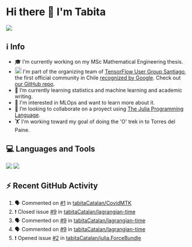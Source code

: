# Hi there 👋 I'm Tabita 

[![][badge-linkedin]][url-linkedin]


## ℹ️ Info
- 🎓 I’m currently working on my MSc Mathematical Engineering thesis.
- <img src="https://seeklogo.com/images/T/tensorflow-logo-02FCED4F98-seeklogo.com.png" alt="drawing" width="18"/> I'm part of the organizing team of [TensorFlow User Group Santiago](https://www.meetup.com/TensorFlow-Santiago/), the first official community in Chile [recognized by Google](https://www.tensorflow.org/community/groups?authuser=1). Check out [our GitHub repo](https://github.com/danpereda/TFUG_Santiago).
- 🌱 I’m currently learning statistics and machine learning and academic writing.
- 👀 I'm interested in MLOps and want to learn more about it.
- 👯 I’m looking to collaborate on a proyect using [The Julia Programming Language](https://julialang.org/). 
- 🏋 I'm working toward my goal of doing the 'O' trek in to Torres del Paine.

## 💻 Languages and Tools
[![][badge-julia]][url-julia] [![][badge-python]][url-python]

## ⚡ Recent GitHub Activity

<!--START_SECTION:activity-->
1. 🗣 Commented on [#1](https://github.com/tabitaCatalan/CovidMTK/issues/1) in [tabitaCatalan/CovidMTK](https://github.com/tabitaCatalan/CovidMTK)
2. ❗️ Closed issue [#9](https://github.com/tabitaCatalan/lagrangian-time/issues/9) in [tabitaCatalan/lagrangian-time](https://github.com/tabitaCatalan/lagrangian-time)
3. 🗣 Commented on [#9](https://github.com/tabitaCatalan/lagrangian-time/issues/9) in [tabitaCatalan/lagrangian-time](https://github.com/tabitaCatalan/lagrangian-time)
4. 🗣 Commented on [#9](https://github.com/tabitaCatalan/lagrangian-time/issues/9) in [tabitaCatalan/lagrangian-time](https://github.com/tabitaCatalan/lagrangian-time)
5. ❗️ Opened issue [#2](https://github.com/tabitaCatalan/julia.ForceBundle/issues/2) in [tabitaCatalan/julia.ForceBundle](https://github.com/tabitaCatalan/julia.ForceBundle)
<!--END_SECTION:activity-->


[url-linkedin]: https://www.linkedin.com/in/tabita-catal%C3%A1n-mu%C3%B1oz-7476a1b4/
[url-julia]: https://julialang.org/
[url-python]: https://www.python.org/

[badge-linkedin]: https://img.shields.io/static/v1?label=&message=LinkedIn&color=blue&style=for-the-badge&logo=linkedin
[badge-julia]: https://img.shields.io/static/v1?label=&message=Julia&color=9558B2&style=for-the-badge&logo=julia&logoColor=white
[badge-python]: https://img.shields.io/static/v1?label=&message=Python&color=3776AB&style=for-the-badge&logo=python&logoColor=white


<!--
**tabitaCatalan/tabitaCatalan** is a ✨ _special_ ✨ repository because its `README.md` (this file) appears on your GitHub profile.

Here are some ideas to get you started:

- 🔭 I’m currently working on ...
- 🌱 I’m currently learning ...

- 🤔 I’m looking for help with ...
- 💬 Ask me about ...
- 📫 How to reach me: ...
- 😄 Pronouns: ...
- ⚡ Fun fact: ...
-->
